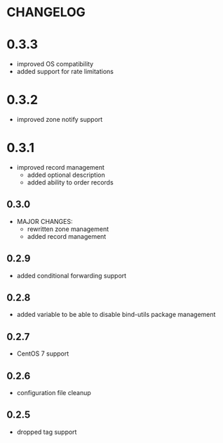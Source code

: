 # CHANGELOG

# 0.3.3

* improved OS compatibility
* added support for rate limitations

# 0.3.2

* improved zone notify support

# 0.3.1

* improved record management
  - added optional description
  - added ability to order records

## 0.3.0

* MAJOR CHANGES:
  - rewritten zone management
  - added record management

## 0.2.9

* added conditional forwarding support

## 0.2.8

* added variable to be able to disable bind-utils package management

## 0.2.7

* CentOS 7 support

## 0.2.6

* configuration file cleanup

## 0.2.5

* dropped tag support
